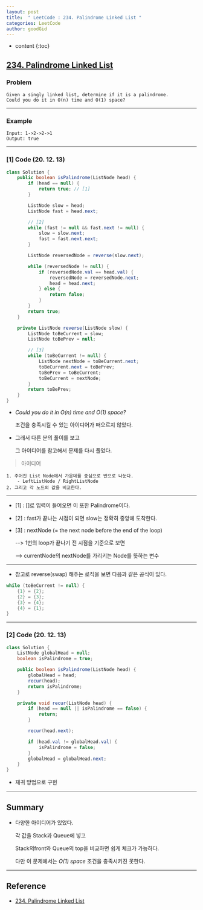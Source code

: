 ```yaml
---
layout: post
title:  " LeetCode : 234. Palindrome Linked List "
categories: LeetCode
author: goodGid
---
```

* content
{:toc}

## [234. Palindrome Linked List](https://leetcode.com/problems/palindrome-linked-list/)

### Problem

```
Given a singly linked list, determine if it is a palindrome.
Could you do it in O(n) time and O(1) space?
```

---

### Example

```
Input: 1->2->2->1
Output: true
```



---

### [1] Code (20. 12. 13)

``` java
class Solution {
    public boolean isPalindrome(ListNode head) {
        if (head == null) {
            return true; // [1]
        }

        ListNode slow = head;
        ListNode fast = head.next;

        // [2]
        while (fast != null && fast.next != null) {
            slow = slow.next;
            fast = fast.next.next;
        }

        ListNode reversedNode = reverse(slow.next);

        while (reversedNode != null) {
            if (reversedNode.val == head.val) {
                reversedNode = reversedNode.next;
                head = head.next;
            } else {
                return false;
            }
        }
        return true;
    }

    private ListNode reverse(ListNode slow) {
        ListNode toBeCurrent = slow;
        ListNode toBePrev = null;

        // [3]
        while (toBeCurrent != null) {
            ListNode nextNode = toBeCurrent.next;
            toBeCurrent.next = toBePrev;
            toBePrev = toBeCurrent;
            toBeCurrent = nextNode;
        }
        return toBePrev;
    }
}
```

* *Could you do it in O(n) time and O(1) space?*

  조건을 충족시킬 수 있는 아이디어가 떠오르지 않았다.

* 그래서 다른 분의 풀이를 보고 
  
  그 아이디어를 참고해서 문제를 다시 풀었다.

> 아이디어

```
1. 주어진 List Node에서 가운데를 중심으로 반으로 나눈다.
    - LeftListNode / RightListNode
2. 그리고 각 노드의 값을 비교한다.
```

---

* [1] : []로 입력이 들어오면 이 또한 Palindrome이다.

* [2] : fast가 끝나는 시점이 되면 slow는 정확히 중앙에 도착한다.

* [3] : nextNode (= the next node before the end of the loop)

  --> 1번의 loop가 끝나기 전 시점을 기준으로 보면
  
  --> currentNode의 nextNode를 가리키는 Node를 뜻하는 변수

---

* 참고로 reverse(swap) 해주는 로직을 보면 다음과 같은 공식이 있다.

``` java
while (toBeCurrent != null) {
    {1} = {2};
    {2} = {3};
    {3} = {4};
    {4} = {1};
}
```

---


### [2] Code (20. 12. 13)

``` java
class Solution {
    ListNode globalHead = null;
    boolean isPalindrome = true;

    public boolean isPalindrome(ListNode head) {
        globalHead = head;
        recur(head);
        return isPalindrome;
    }

    private void recur(ListNode head) {
        if (head == null || isPalindrome == false) {
            return;
        }

        recur(head.next);

        if (head.val != globalHead.val) {
            isPalindrome = false;
        }
        globalHead = globalHead.next;
    }
}
```

* 재귀 방법으로 구현


---

## Summary

* 다양한 아이디어가 있었다.

  각 값을 Stack과 Queue에 넣고

  Stack의front와 Queue의 top을 비교하면 쉽게 체크가 가능하다.

  다만 이 문제에서는 *O(1) space* 조건을 충족시키진 못한다.



---

## Reference

* [234. Palindrome Linked List](https://leetcode.com/problems/palindrome-linked-list/)